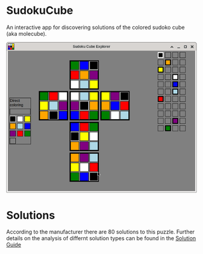 # SudokuCube
An interactive app for discovering solutions of the colored sudoko cube (aka molecube).

![Example 1](solutions/Random_solution.png "Screenshot 1: show typical situation while discovering sultions of the sudoku cube")

# Solutions

According to the manufacturer there are 80 solutions to this puzzle. Further details on the analysis of differnt
solution types can be found in the [Solution Guide](/solutions/solutions.org)
